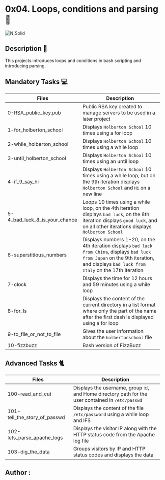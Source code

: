 # 0x04. Loops, conditions and parsing :hammer:

![N|Solid](https://1.bp.blogspot.com/-QE9dDUpFECc/UAyAWZx1p7I/AAAAAAAAAE8/OXBntps8LAA/s1600/blank_computer_screen.png=21x)

## Description :wrench:

This projects introduces loops and conditions in bash scripting and introducing parsing.

## Mandatory Tasks :computer:

| Files | Description |
| ----- | ----------- |
| 0-RSA_public_key.pub | Public RSA key created to manage servers to be used in a later project |
| 1-for_holberton_school | Displays `Holberton School` 10 times using a for loop |
| 2-while_holberton_school | Displays `Holberton School` 10 times using a while loop |
| 3-until_holberton_school | Displays `Holberton School` 10 times using an until loop |
| 4-if_9_say_hi | Displays `Holberton School` 10 times using a while loop, but on the 9th iteration displays `Holberton School` and `Hi` on a new line |
| 5-4_bad_luck_8_is_your_chance | Loops 10 times using a while loop, on the 4th iteration displays `bad luck`, on the 8th iteration displays `good luck`, and on all other iterations displays `Holberton School` |
| 6-superstitious_numbers | Displays numbers 1-20, on the 4th iteration displays `bad luck from China`, displays `bad luck from Japan` on the 9th iteration, and displays `bad luck from Italy` on the 17th iteration |
| 7-clock | Displays the time for 12 hours and 59 minutes using a while loop |
| 8-for_ls | Displays the content of the current directory in a list format where only the part of the name after the first dash is displayed using a for loop |
| 9-to_file_or_not_to_file | Gives the user information about the `holbertonschool` file |
| 10-fizzbuzz | Bash version of FizzBuzz |

## Advanced Tasks :cat2:

| Files | Description |
| ----- | ----------- |
| 100-read_and_cut | Displays the username, group id, and Home directory path for the user contained in `/etc/passwd` |
| 101-tell_the_story_of_passwd | Displays the content of the file `/etc/password` using a while loop and IFS |
| 102-lets_parse_apache_logs | Displays the visitor IP along with the HTTP status code from the Apache log file |
| 103-dig_the_data | Groups visitors by IP and HTTP status codes and displays the data |


## Author :
